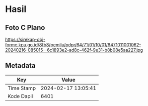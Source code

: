 # Hasil

## Foto C Plano

https://sirekap-obj-formc.kpu.go.id/8fb8/pemilu/pdpr/64/71/01/10/01/6471011001062-20240216-085015--6c1893e2-ad8c-462f-9e31-b8b08e5aa227.jpg


## Metadata

| Key        | Value               |
| ---------- | ------------------- |
| Time Stamp | 2024-02-17 13:05:41 |
| Kode Dapil | 6401                |




